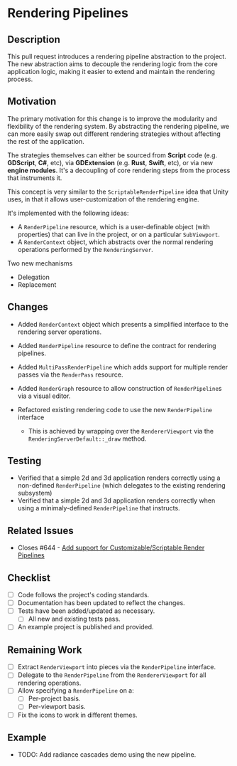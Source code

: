 # Rendering Pipelines

## Description

This pull request introduces a rendering pipeline abstraction to the project. The new abstraction aims to decouple the rendering logic from the core application logic, making it easier to extend and maintain the rendering process.

## Motivation

The primary motivation for this change is to improve the modularity and flexibility of the rendering system. By abstracting the rendering pipeline, we can more easily swap out different rendering strategies without affecting the rest of the application.

The strategies themselves can either be sourced from **Script** code (e.g. **GDScript**, **C#**, etc), via **GDExtension** (e.g. **Rust**, **Swift**, etc), or via new **engine modules**. It's a decoupling of core rendering steps from the process that instruments it.

This concept is very similar to the `ScriptableRenderPipeline` idea that Unity uses, in that it allows user-customization of the rendering engine.

It's implemented with the following ideas:

* A `RenderPipeline` resource, which is a user-definable object (with properties) that can live in the project, or on a particular `SubViewport`.
* A `RenderContext` object, which abstracts over the normal rendering operations performed by the `RenderingServer`.

Two new mechanisms
* Delegation
* Replacement

## Changes

- Added `RenderContext` object which presents a simplified interface to the rendering server operations.
- Added `RenderPipeline` resource to define the contract for rendering pipelines.
- Added `MultiPassRenderPipeline` which adds support for multiple render passes via the `RenderPass` resource.
- Added `RenderGraph` resource to allow construction of `RenderPipeline`s via a visual editor.

- Refactored existing rendering code to use the new `RenderPipeline` interface
  - This is achieved by wrapping over the `RendererViewport` via the `RenderingServerDefault::_draw` method.

## Testing

- Verified that a simple 2d and 3d application renders correctly using a non-defined `RenderPipeline` (which delegates to the existing rendering subsystem)
- Verified that a simple 2d and 3d application renders correctly when using a minimaly-defined `RenderPipeline` that instructs.

## Related Issues

- Closes #644 - [Add support for Customizable/Scriptable Render Pipelines](https://github.com/godotengine/godot-proposals/issues/644)

## Checklist

- [ ] Code follows the project's coding standards.
- [ ] Documentation has been updated to reflect the changes.
- [ ] Tests have been added/updated as necessary.
  - [ ] All new and existing tests pass.
- [ ] An example project is published and provided.

## Remaining Work

- [ ] Extract `RenderViewport` into pieces via the `RenderPipeline` interface.
- [ ] Delegate to the `RenderPipeline` from the `RendererViewport` for all rendering operations.
- [ ] Allow specifying a `RenderPipeline` on a:
  - [ ] Per-project basis.
  - [ ] Per-viewport basis.
- [ ] Fix the icons to work in different themes.

## Example

- TODO: Add radiance cascades demo using the new pipeline.
